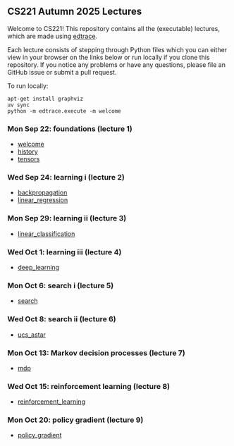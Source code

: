 ## CS221 Autumn 2025 Lectures

Welcome to CS221!  This repository contains all the (executable) lectures,
which are made using [edtrace](https://github.com/percyliang/edtrace).

Each lecture consists of stepping through Python files which you can either
view in your browser on the links below or run locally if you clone this
repository.  If you notice any problems or have any questions, please file an
GitHub issue or submit a pull request.

To run locally:

    apt-get install graphviz
    uv sync
    python -m edtrace.execute -m welcome

### Mon Sep 22: foundations (lecture 1)

- [welcome](https://stanford-cs221.github.io/autumn2025-lectures/?trace=welcome)
- [history](https://stanford-cs221.github.io/autumn2025-lectures/?trace=history)
- [tensors](https://stanford-cs221.github.io/autumn2025-lectures/?trace=tensors)

### Wed Sep 24: learning i (lecture 2)

- [backpropagation](https://stanford-cs221.github.io/autumn2025-lectures/?trace=backpropagation)
- [linear_regression](https://stanford-cs221.github.io/autumn2025-lectures/?trace=linear_regression)

### Mon Sep 29: learning ii (lecture 3)

- [linear_classification](https://stanford-cs221.github.io/autumn2025-lectures/?trace=linear_classification)

### Wed Oct 1: learning iii (lecture 4)

- [deep_learning](https://stanford-cs221.github.io/autumn2025-lectures/?trace=deep_learning)

### Mon Oct 6: search i (lecture 5)

- [search](https://stanford-cs221.github.io/autumn2025-lectures/?trace=search)

### Wed Oct 8: search ii (lecture 6)

- [ucs_astar](https://stanford-cs221.github.io/autumn2025-lectures/?trace=ucs_astar)

### Mon Oct 13: Markov decision processes (lecture 7)

- [mdp](https://stanford-cs221.github.io/autumn2025-lectures/?trace=mdp)

### Wed Oct 15: reinforcement learning (lecture 8)

- [reinforcement_learning](https://stanford-cs221.github.io/autumn2025-lectures/?trace=reinforcement_learning)

### Mon Oct 20: policy gradient (lecture 9)

- [policy_gradient](https://stanford-cs221.github.io/autumn2025-lectures/?trace=policy_gradient)
